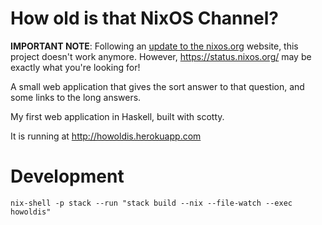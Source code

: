 # How old is that NixOS Channel?

**IMPORTANT NOTE**: Following an [update to the nixos.org](https://discourse.nixos.org/t/announcement-moving-nixos-org-to-netlify/6212/27) website, this project doesn't work anymore. However, https://status.nixos.org/ may be exactly what you're looking for!

A small web application that gives the sort answer to that question, and some links to the long answers.

My first web application in Haskell, built with scotty.

It is running at http://howoldis.herokuapp.com

# Development


    nix-shell -p stack --run "stack build --nix --file-watch --exec howoldis"
